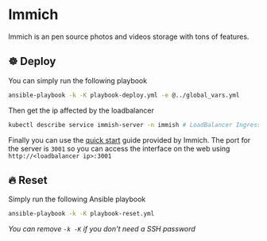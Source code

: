 # Immich

Immich is an pen source photos and videos storage with tons of features.

## ☸️ Deploy
You can simply run the following playbook
```sh
ansible-playbook -k -K playbook-deploy.yml -e @../global_vars.yml
```
Then get the ip affected by the loadbalancer
```sh
kubectl describe service immish-server -n immish # LoadBalancer Ingress
```
Finally you can use the [quick start](https://immich.app/docs/overview/quick-start) guide provided by Immich. The port for the server is
`3001` so you can access the interface on the web using `http://<loadbalancer ip>:3001`

## 🔥 Reset
Simply run the following Ansible playbook
```sh
ansible-playbook -k -K playbook-reset.yml
```
_You can remove `-k -K` if you don't need a SSH password_
